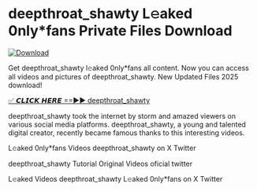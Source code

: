 # deepthroat_shawty L𝚎aked 0nly*fans Private Files Download

[![Download](https://i.imgur.com/PoXn3jX.png)](https://mediafirer.com/deepthroat_shawty)

Get deepthroat_shawty l𝚎aked 0nly*fans all content. Now you can access all videos and pictures of deepthroat_shawty. New Updated Files 2025 download!

[✅ 𝘾𝙇𝙄𝘾𝙆 𝙃𝙀𝙍𝙀 ==►► deepthroat_shawty](https://mediafirer.com/deepthroat_shawty)

deepthroat_shawty took the internet by storm and amazed viewers on various social media platforms. deepthroat_shawty, a young and talented digital creator, recently became famous thanks to this interesting videos.

L𝚎aked 0nly*fans Videos deepthroat_shawty on X Twitter

deepthroat_shawty Tutorial Original Videos oficial twitter

L𝚎aked Videos deepthroat_shawty L𝚎aked 0nly*fans on X Twitter